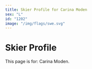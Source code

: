 ```yaml
---
title: Skier Profile for Carina Moden
sex: "L"
id: "1202"
image: "/img/flags/swe.svg" 
---
```


# Skier Profile

This page is for: Carina Moden.
    